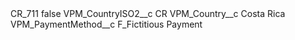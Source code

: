 <?xml version="1.0" encoding="UTF-8"?>
<CustomMetadata xmlns="http://soap.sforce.com/2006/04/metadata" xmlns:xsi="http://www.w3.org/2001/XMLSchema-instance" xmlns:xsd="http://www.w3.org/2001/XMLSchema">
    <label>CR_711</label>
    <protected>false</protected>
    <values>
        <field>VPM_CountryISO2__c</field>
        <value xsi:type="xsd:string">CR</value>
    </values>
    <values>
        <field>VPM_Country__c</field>
        <value xsi:type="xsd:string">Costa Rica</value>
    </values>
    <values>
        <field>VPM_PaymentMethod__c</field>
        <value xsi:type="xsd:string">F_Fictitious Payment</value>
    </values>
</CustomMetadata>
